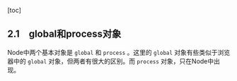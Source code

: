 [toc]

## 2.1　global和process对象

Node中两个基本对象是 `global` 和 `process` 。这里的 `global` 对象有些类似于浏览器中的 `global` 对象，但两者有很大的区别。而 `process` 对象，只在Node中出现。

